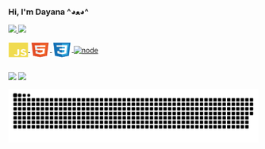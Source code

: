### Hi, I'm Dayana ^◕ﻌ◕^

<div>
  <a href="https://github.com/ko4la07">
  <img height="180em" src="https://github-readme-stats.vercel.app/api?username=ko4la07&theme=dracula"/>
  <img height="180em" src="https://github-readme-stats.vercel.app/api/top-langs/?username=ko4la07&layout=compact&langs_count=7&theme=dracula"/>
<!--   <img align="right" alt="koala-menera" height="150" width="170" src="https://thumbs.gfycat.com/FeminineBlackHermitcrab-max-1mb.gif"> -->
    
</div>
  
<div style="display: inline_block"><br>
  <img align="center" alt="Js" height="30" width="40" src="https://raw.githubusercontent.com/devicons/devicon/master/icons/javascript/javascript-plain.svg">
  <img align="center" alt="HTML" height="30" width="40" src="https://raw.githubusercontent.com/devicons/devicon/master/icons/html5/html5-original.svg">
  <img align="center" alt="CSS" height="30" width="40" src="https://raw.githubusercontent.com/devicons/devicon/master/icons/css3/css3-original.svg">
  
  <img align="center" alt="node" height="30" width="30" src="https://cdn-icons-png.flaticon.com/512/919/919825.png">
</div>

 ##
 
<div> 
<!--   <a href="https://www.instagram.com/dayanahuaytallatineo" target="_blank"><img src="https://img.shields.io/badge/-Instagram-%23E4405F?style=for-the-badge&logo=instagram&logoColor=white" target="_blank"></a> -->
<!--  <a href="https://discord.gg/TgRCxxEz" target="_blank"><img src="https://img.shields.io/badge/Discord-7289DA?style=for-the-badge&logo=discord&logoColor=white" target="_blank"></a>  -->
  <a href = "mailto:letisendev@gmail.com"><img src="https://img.shields.io/badge/-Gmail-%23333?style=for-the-badge&logo=gmail&logoColor=white" target="_blank"></a>
  <a href="https://www.linkedin.com/in/jcarneiro91/" target="_blank"><img src="https://img.shields.io/badge/-LinkedIn-%230077B5?style=for-the-badge&logo=linkedin&logoColor=white" target="_blank"></a> 
 
  ![Snake animation](https://github.com/let1s3n/let1s3n/blob/output/github-contribution-grid-snake.svg)
 
</div>
<!--
**let1s3n/let1s3n** is a ✨ _special_ ✨ repository because its `README.md` (this file) appears on your GitHub profile.

Here are some ideas to get you started:

- 🔭 I’m currently working on ...
- 🌱 I’m currently learning ...
- 👯 I’m looking to collaborate on ...
- 🤔 I’m looking for help with ...
- 💬 Ask me about ...
- 📫 How to reach me: ...
- 😄 Pronouns: ...
- ⚡ Fun fact: ...
-->

